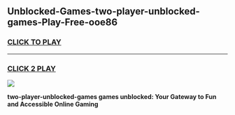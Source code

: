 
## Unblocked-Games-two-player-unblocked-games-Play-Free-ooe86
<h3>
<a href="https://premium76.site?title=two-player-unblocked-games&ref=20M">CLICK TO PLAY</a></h3>
<hr>

<h3>
<a href="https://premium76.site?title=two-player-unblocked-games&ref=20M">CLICK 2 PLAY</a>
  
</h3>

<a href="https://premium76.site?title=two-player-unblocked-games&ref=19M"><img src="https://clearcache.store/games.png"></a>


**two-player-unblocked-games games unblocked: Your Gateway to Fun and Accessible Online Gaming**
